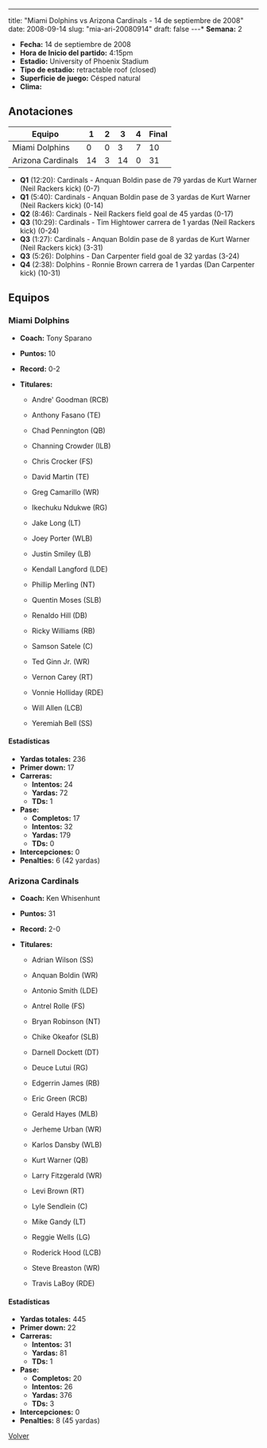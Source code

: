 ---
title: "Miami Dolphins vs Arizona Cardinals - 14 de septiembre de 2008"
date: 2008-09-14
slug: "mia-ari-20080914"
draft: false
---* **Semana:** 2
* **Fecha:** 14 de septiembre de 2008
* **Hora de Inicio del partido:** 4:15pm
* **Estadio:** University of Phoenix Stadium
* **Tipo de estadio:** retractable roof (closed)
* **Superficie de juego:** Césped natural
* **Clima:** 




## Anotaciones
| Equipo | 1 | 2 | 3 | 4 | Final |
|--------|---|---|---|---|-------|
| Miami Dolphins  | 0 | 0 | 3 | 7  | 10 |
| Arizona Cardinals  | 14 | 3 | 14 | 0  | 31 |
* **Q1** (12:20): Cardinals - Anquan Boldin pase de 79 yardas de Kurt Warner (Neil Rackers kick) (0-7)
* **Q1** (5:40): Cardinals - Anquan Boldin pase de 3 yardas de Kurt Warner (Neil Rackers kick) (0-14)
* **Q2** (8:46): Cardinals - Neil Rackers field goal de 45 yardas (0-17)
* **Q3** (10:29): Cardinals - Tim Hightower carrera de 1 yardas (Neil Rackers kick) (0-24)
* **Q3** (1:27): Cardinals - Anquan Boldin pase de 8 yardas de Kurt Warner (Neil Rackers kick) (3-31)
* **Q3** (5:26): Dolphins - Dan Carpenter field goal de 32 yardas (3-24)
* **Q4** (2:38): Dolphins - Ronnie Brown carrera de 1 yardas (Dan Carpenter kick) (10-31)


## Equipos


### Miami Dolphins
* **Coach:** Tony Sparano
* **Puntos:** 10
* **Record:** 0-2
* **Titulares:** 

  * Andre' Goodman (RCB) 

  * Anthony Fasano (TE) 

  * Chad Pennington (QB) 

  * Channing Crowder (ILB) 

  * Chris Crocker (FS) 

  * David Martin (TE) 

  * Greg Camarillo (WR) 

  * Ikechuku Ndukwe (RG) 

  * Jake Long (LT) 

  * Joey Porter (WLB) 

  * Justin Smiley (LB) 

  * Kendall Langford (LDE) 

  * Phillip Merling (NT) 

  * Quentin Moses (SLB) 

  * Renaldo Hill (DB) 

  * Ricky Williams (RB) 

  * Samson Satele (C) 

  * Ted Ginn Jr. (WR) 

  * Vernon Carey (RT) 

  * Vonnie Holliday (RDE) 

  * Will Allen (LCB) 

  * Yeremiah Bell (SS) 

#### Estadísticas
* **Yardas totales:** 236
* **Primer down:** 17
* **Carreras:**
  * **Intentos:** 24
  * **Yardas:** 72
  * **TDs:** 1
* **Pase:**
  * **Completos:** 17
  * **Intentos:** 32
  * **Yardas:** 179
  * **TDs:** 0
* **Intercepciones:** 0
* **Penalties:** 6 (42 yardas)

### Arizona Cardinals
* **Coach:** Ken Whisenhunt
* **Puntos:** 31
* **Record:** 2-0
* **Titulares:** 

  * Adrian Wilson (SS) 

  * Anquan Boldin (WR) 

  * Antonio Smith (LDE) 

  * Antrel Rolle (FS) 

  * Bryan Robinson (NT) 

  * Chike Okeafor (SLB) 

  * Darnell Dockett (DT) 

  * Deuce Lutui (RG) 

  * Edgerrin James (RB) 

  * Eric Green (RCB) 

  * Gerald Hayes (MLB) 

  * Jerheme Urban (WR) 

  * Karlos Dansby (WLB) 

  * Kurt Warner (QB) 

  * Larry Fitzgerald (WR) 

  * Levi Brown (RT) 

  * Lyle Sendlein (C) 

  * Mike Gandy (LT) 

  * Reggie Wells (LG) 

  * Roderick Hood (LCB) 

  * Steve Breaston (WR) 

  * Travis LaBoy (RDE) 

#### Estadísticas
* **Yardas totales:** 445
* **Primer down:** 22
* **Carreras:**
  * **Intentos:** 31
  * **Yardas:** 81
  * **TDs:** 1
* **Pase:**
  * **Completos:** 20
  * **Intentos:** 26
  * **Yardas:** 376
  * **TDs:** 3
* **Intercepciones:** 0
* **Penalties:** 8 (45 yardas)


[Volver](/historia/2008)
